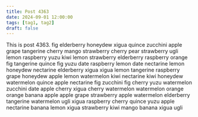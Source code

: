 ```yaml
---
title: Post 4363
date: 2024-09-01 12:00:00
tags: [tag1, tag2]
draft: false
---
```

This is post 4363.
fig
elderberry
honeydew
xigua
quince
zucchini
apple
grape
tangerine
cherry
mango
strawberry
cherry
pear
strawberry
ugli
lemon
raspberry
yuzu
kiwi
lemon
strawberry
elderberry
raspberry
orange
fig
tangerine
quince
fig
yuzu
date
raspberry
lemon
date
nectarine
lemon
honeydew
nectarine
elderberry
xigua
xigua
lemon
tangerine
raspberry
grape
honeydew
apple
lemon
watermelon
kiwi
nectarine
kiwi
honeydew
watermelon
quince
apple
nectarine
fig
zucchini
fig
cherry
yuzu
watermelon
zucchini
date
apple
cherry
xigua
cherry
watermelon
watermelon
orange
orange
banana
apple
apple
grape
strawberry
apple
watermelon
elderberry
tangerine
watermelon
ugli
xigua
raspberry
cherry
quince
yuzu
apple
nectarine
banana
lemon
xigua
strawberry
kiwi
mango
banana
xigua
ugli
